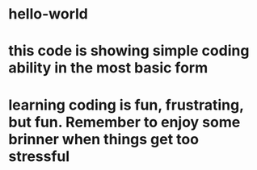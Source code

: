 # hello-world
# this code is showing simple coding ability in the most basic form


# learning coding is fun, frustrating, but fun.  Remember to enjoy some brinner when things get too stressful

